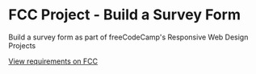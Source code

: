 # FCC Project - Build a Survey Form

Build a survey form as part of freeCodeCamp's Responsive Web Design Projects

[View requirements on FCC](https://www.freecodecamp.org/learn/responsive-web-design/responsive-web-design-projects/build-a-survey-form)
